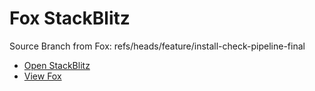 # Fox StackBlitz

Source Branch from Fox: refs/heads/feature/install-check-pipeline-final

- [Open StackBlitz](https://stackblitz.com/github/assecosolutions/fox-stackblitz/tree/57ced66d333647af6b48de8fa9b2ab79c95fbe6f?terminal=start)
- [View Fox](https://github.com/assecosolutions/fox/tree/ba871cc9dd501954c60648a2c531be95378d18a5)
